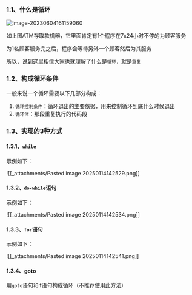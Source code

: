 ### 1.1、什么是循环

![image-20230604161159060](https://doc.itprojects.cn/0004.zhishi.c/0002.doc/assets/image-20230604161159060.png)

如上图ATM存取款机器，它里面肯定有1个程序在7x24小时不停的为顾客服务

为1名顾客服务完之后，程序会等待另外一个顾客然后为其服务

所以，说到这里相信大家也就理解了什么是`循环`，就是`重复`

### 1.2、构成循环条件

一般来说一个循环需要以下几部分构成：

1. `循环控制条件`：循环退出的主要依据，用来控制循环到底什么时候退出
2. `循环体`：那段重复执行的代码段

### 1.3、实现的3种方式

#### 1.3.1、`while`

示例如下：

![[_attachments/Pasted image 20250114142529.png]]

#### 1.3.2、`do-while`语句

示例如下：

![[_attachments/Pasted image 20250114142534.png]]

#### 1.3.3、`for`语句

示例如下：

![[_attachments/Pasted image 20250114142541.png]]

#### 1.3.4、goto

用`goto`语句和if语句构成循环（不推荐使用此方法）

